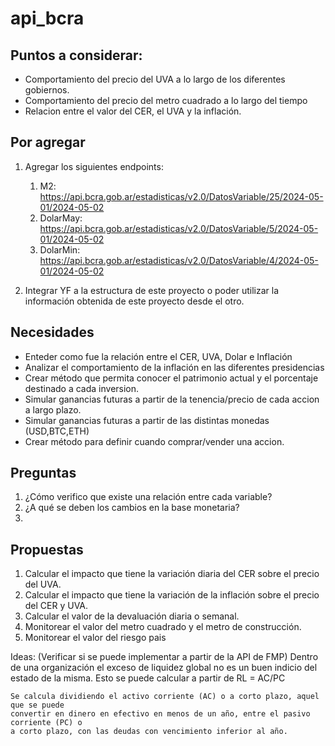 # api_bcra

## Puntos a considerar: 

- Comportamiento del precio del UVA a lo largo de los diferentes gobiernos.
- Comportamiento del precio del metro cuadrado a lo largo del tiempo
- Relacion entre el valor del CER, el UVA y la inflación. 

## Por agregar

1. Agregar los siguientes endpoints:
    1. M2: https://api.bcra.gob.ar/estadisticas/v2.0/DatosVariable/25/2024-05-01/2024-05-02
    2. DolarMay: https://api.bcra.gob.ar/estadisticas/v2.0/DatosVariable/5/2024-05-01/2024-05-02
    3. DolarMin: https://api.bcra.gob.ar/estadisticas/v2.0/DatosVariable/4/2024-05-01/2024-05-02

2. Integrar YF a la estructura de este proyecto o poder utilizar la información obtenida
   de este proyecto desde el otro.


## Necesidades

- Enteder como fue la relación entre el CER, UVA, Dolar e Inflación
- Analizar el comportamiento de la inflación en las diferentes presidencias
- Crear método que permita conocer el patrimonio actual y el porcentaje destinado a cada inversion.
- Simular ganancias futuras a partir de la tenencia/precio de cada accion a largo plazo.
- Simular ganancias futuras a partir de las distintas monedas (USD,BTC,ETH)
- Crear método para definir cuando comprar/vender una accion.


## Preguntas
1. ¿Cómo verifico que existe una relación entre cada variable?
2. ¿A qué se deben los cambios en la base monetaria?
3.


## Propuestas

1. Calcular el impacto que tiene la variación diaria del CER sobre el precio del UVA.
2. Calcular el impacto que tiene la variación de la inflación sobre el precio del CER y UVA.
3. Calcular el valor de la devaluación diaria o semanal.
4. Monitorear el valor del metro cuadrado y el metro de construcción.
5. Monitorear el valor del riesgo pais




Ideas:
(Verificar si se puede implementar a partir de la API de FMP)
    Dentro de una organización el exceso de liquidez global no es un buen indicio del estado
    de la misma. Esto se puede calcular a partir de RL = AC/PC

    Se calcula dividiendo el activo corriente (AC) o a corto plazo, aquel que se puede
    convertir en dinero en efectivo en menos de un año, entre el pasivo corriente (PC) o
    a corto plazo, con las deudas con vencimiento inferior al año.